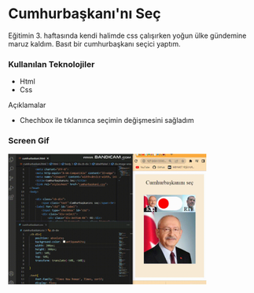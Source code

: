 # Cumhurbaşkanı'nı Seç
Eğitimin 3. haftasında kendi halimde css çalışırken yoğun ülke gündemine maruz kaldım.  Basıt bir cumhurbaşkanı seçici yaptım.
### Kullanılan Teknolojiler
* Html 
* Css

Açıklamalar

* Chechbox ile tıklanınca seçimin değişmesini sağladım 

<h3>Screen Gif</h3>
<img width=80% src="screen.gif">
